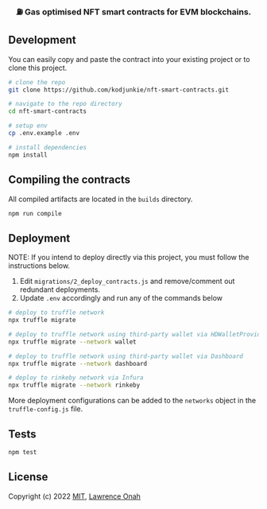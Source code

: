 <h3 align="center">
  ⛽ Gas optimised NFT smart contracts for EVM blockchains.
</h3>

## Development

You can easily copy and paste the contract into your existing project or to clone this project.

```bash
# clone the repo
git clone https://github.com/kodjunkie/nft-smart-contracts.git

# navigate to the repo directory
cd nft-smart-contracts

# setup env
cp .env.example .env

# install dependencies
npm install
```

## Compiling the contracts

All compiled artifacts are located in the `builds` directory.

```bash
npm run compile
```

## Deployment

NOTE: If you intend to deploy directly via this project, you must follow the instructions below.

1. Edit `migrations/2_deploy_contracts.js` and remove/comment out redundant deployments.
2. Update `.env` accordingly and run any of the commands below

```bash
# deploy to truffle network
npx truffle migrate

# deploy to truffle network using third-party wallet via HDWalletProvider
npx truffle migrate --network wallet

# deploy to truffle network using third-party wallet via Dashboard
npx truffle migrate --network dashboard

# deploy to rinkeby network via Infura
npx truffle migrate --network rinkeby
```

More deployment configurations can be added to the `networks` object in the `truffle-config.js` file.

## Tests

```bash
npm test
```

## License

Copyright (c) 2022 <a href="https://github.com/kodjunkie/nft-smart-contracts/blob/master/LICENSE" target="_blank">MIT</a>, <a href="https://github.com/kodjunkie" target="_blank">Lawrence Onah</a>
